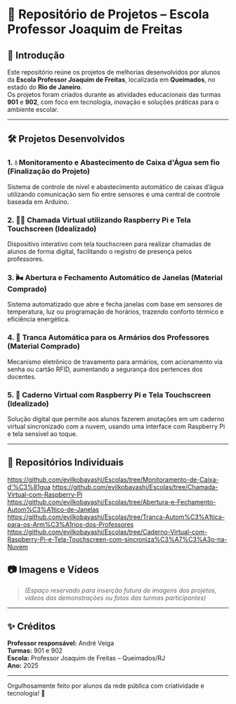 
# 🏫 Repositório de Projetos – Escola Professor Joaquim de Freitas

## 📘 Introdução

Este repositório reúne os projetos de melhorias desenvolvidos por alunos da **Escola Professor Joaquim de Freitas**, localizada em **Queimados**, no estado do **Rio de Janeiro**.  
Os projetos foram criados durante as atividades educacionais das turmas **901** e **902**, com foco em tecnologia, inovação e soluções práticas para o ambiente escolar.

---

## 🛠️ Projetos Desenvolvidos

### 1. 💧 Monitoramento e Abastecimento de Caixa d'Água sem fio  (Finalização do Projeto)
Sistema de controle de nível e abastecimento automático de caixas d’água utilizando comunicação sem fio entre sensores e uma central de controle baseada em Arduino.

### 2. 🧑‍🏫 Chamada Virtual utilizando Raspberry Pi e Tela Touchscreen  (Idealizado)
Dispositivo interativo com tela touchscreen para realizar chamadas de alunos de forma digital, facilitando o registro de presença pelos professores.

### 3. 🌬️ Abertura e Fechamento Automático de Janelas  (Material Comprado)
Sistema automatizado que abre e fecha janelas com base em sensores de temperatura, luz ou programação de horários, trazendo conforto térmico e eficiência energética.

### 4. 🔐 Tranca Automática para os Armários dos Professores  (Material Comprado)
Mecanismo eletrônico de travamento para armários, com acionamento via senha ou cartão RFID, aumentando a segurança dos pertences dos docentes.

### 5. 📓 Caderno Virtual com Raspberry Pi e Tela Touchscreen  (Idealizado)
Solução digital que permite aos alunos fazerem anotações em um caderno virtual sincronizado com a nuvem, usando uma interface com Raspberry Pi e tela sensível ao toque.

---

## 🔗 Repositórios Individuais

https://github.com/evilkobayashi/Escolas/tree/Monitoramento-de-Caixa-d'%C3%81gua
https://github.com/evilkobayashi/Escolas/tree/Chamada-Virtual-com-Raspberry-Pi
https://github.com/evilkobayashi/Escolas/tree/Abertura-e-Fechamento-Autom%C3%A1tico-de-Janelas
https://github.com/evilkobayashi/Escolas/tree/Tranca-Autom%C3%A1tica-para-os-Arm%C3%A1rios-dos-Professores
https://github.com/evilkobayashi/Escolas/tree/Caderno-Virtual-com-Raspberry-Pi-e-Tela-Touchscreen-com-sincroniza%C3%A7%C3%A3o-na-Nuvem

## 📷 Imagens e Vídeos

> *(Espaço reservado para inserção futura de imagens dos projetos, vídeos das demonstrações ou fotos das turmas participantes)*

---

## ✨ Créditos

**Professor responsável:** André Veiga  
**Turmas:** 901 e 902  
**Escola:** Professor Joaquim de Freitas – Queimados/RJ  
**Ano:** 2025

---

Orgulhosamente feito por alunos da rede pública com criatividade e tecnologia! 🚀
